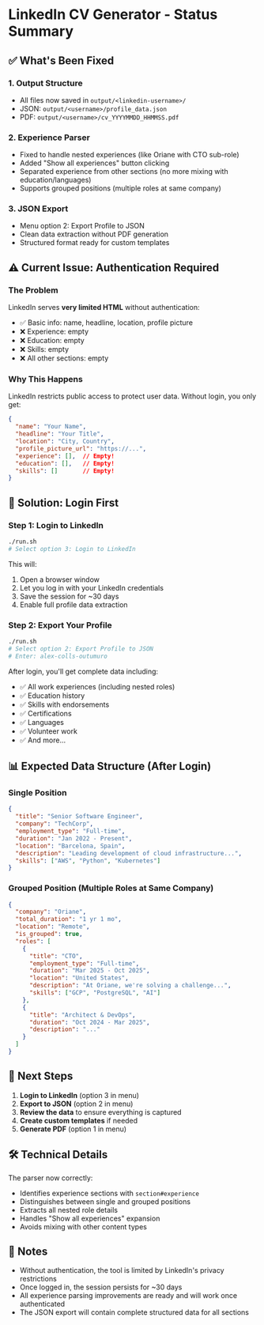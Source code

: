 # LinkedIn CV Generator - Status Summary

## ✅ What's Been Fixed

### 1. **Output Structure**
- All files now saved in `output/<linkedin-username>/`
- JSON: `output/<username>/profile_data.json`
- PDF: `output/<username>/cv_YYYYMMDD_HHMMSS.pdf`

### 2. **Experience Parser**
- Fixed to handle nested experiences (like Oriane with CTO sub-role)
- Added "Show all experiences" button clicking
- Separated experience from other sections (no more mixing with education/languages)
- Supports grouped positions (multiple roles at same company)

### 3. **JSON Export**
- Menu option 2: Export Profile to JSON
- Clean data extraction without PDF generation
- Structured format ready for custom templates

## ⚠️ Current Issue: Authentication Required

### The Problem
LinkedIn serves **very limited HTML** without authentication:
- ✅ Basic info: name, headline, location, profile picture
- ❌ Experience: empty
- ❌ Education: empty
- ❌ Skills: empty
- ❌ All other sections: empty

### Why This Happens
LinkedIn restricts public access to protect user data. Without login, you only get:
```json
{
  "name": "Your Name",
  "headline": "Your Title",
  "location": "City, Country",
  "profile_picture_url": "https://...",
  "experience": [],  // Empty!
  "education": [],   // Empty!
  "skills": []       // Empty!
}
```

## 🔐 Solution: Login First

### Step 1: Login to LinkedIn
```bash
./run.sh
# Select option 3: Login to LinkedIn
```

This will:
1. Open a browser window
2. Let you log in with your LinkedIn credentials
3. Save the session for ~30 days
4. Enable full profile data extraction

### Step 2: Export Your Profile
```bash
./run.sh
# Select option 2: Export Profile to JSON
# Enter: alex-colls-outumuro
```

After login, you'll get complete data including:
- ✅ All work experiences (including nested roles)
- ✅ Education history
- ✅ Skills with endorsements
- ✅ Certifications
- ✅ Languages
- ✅ Volunteer work
- ✅ And more...

## 📊 Expected Data Structure (After Login)

### Single Position
```json
{
  "title": "Senior Software Engineer",
  "company": "TechCorp",
  "employment_type": "Full-time",
  "duration": "Jan 2022 - Present",
  "location": "Barcelona, Spain",
  "description": "Leading development of cloud infrastructure...",
  "skills": ["AWS", "Python", "Kubernetes"]
}
```

### Grouped Position (Multiple Roles at Same Company)
```json
{
  "company": "Oriane",
  "total_duration": "1 yr 1 mo",
  "location": "Remote",
  "is_grouped": true,
  "roles": [
    {
      "title": "CTO",
      "employment_type": "Full-time",
      "duration": "Mar 2025 - Oct 2025",
      "location": "United States",
      "description": "At Oriane, we're solving a challenge...",
      "skills": ["GCP", "PostgreSQL", "AI"]
    },
    {
      "title": "Architect & DevOps",
      "duration": "Oct 2024 - Mar 2025",
      "description": "..."
    }
  ]
}
```

## 🚀 Next Steps

1. **Login to LinkedIn** (option 3 in menu)
2. **Export to JSON** (option 2 in menu) 
3. **Review the data** to ensure everything is captured
4. **Create custom templates** if needed
5. **Generate PDF** (option 1 in menu)

## 🛠️ Technical Details

The parser now correctly:
- Identifies experience sections with `section#experience`
- Distinguishes between single and grouped positions
- Extracts all nested role details
- Handles "Show all experiences" expansion
- Avoids mixing with other content types

## 📝 Notes

- Without authentication, the tool is limited by LinkedIn's privacy restrictions
- Once logged in, the session persists for ~30 days
- All experience parsing improvements are ready and will work once authenticated
- The JSON export will contain complete structured data for all sections